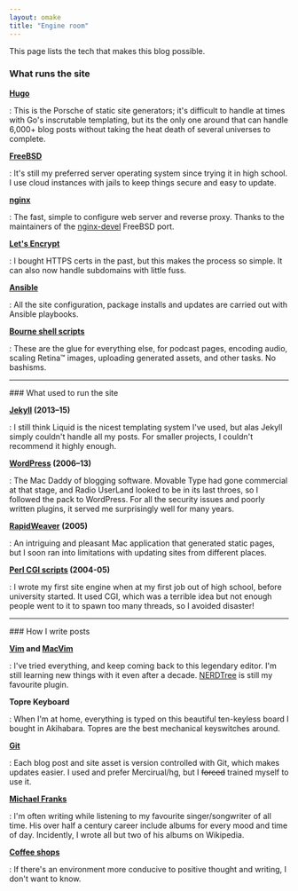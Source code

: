 ```yaml
---
layout: omake
title: "Engine room"
---
```

This page lists the tech that makes this blog possible.


### What runs the site

**[Hugo](http://gohugo.io)**

: This is the Porsche of static site generators; it's difficult to handle at times with Go's inscrutable templating, but its the only one around that can handle 6,000+ blog posts without taking the heat death of several universes to complete.<p></p>

**[FreeBSD](https://www.freebsd.org/)**

: It's still my preferred server operating system since trying it in high school. I use cloud instances with jails to keep things secure and easy to update.<p></p>

**[nginx](https://nginx.org/)**

: The fast, simple to configure web server and reverse proxy. Thanks to the maintainers of the [nginx-devel](https://www.freshports.org/www/nginx-devel) FreeBSD port.<p></p>

**[Let's Encrypt](https://letsencrypt.org/)**

: I bought HTTPS certs in the past, but this makes the process so simple. It can also now handle subdomains with little fuss.<p></p>

**[Ansible](https://www.ansible.com/)**

: All the site configuration, package installs and updates are carried out with Ansible playbooks.<p></p>

**[Bourne shell scripts](https://en.wikipedia.org/wiki/Bourne_shell)**

: These are the glue for everything else, for podcast pages, encoding audio, scaling Retina&trade; images, uploading generated assets, and other tasks. No bashisms.<p></p>


<hr />
### What used to run the site

**[Jekyll](http://jekyllrb.org) (2013–15)**

: I still think Liquid is the nicest templating system I've used, but alas Jekyll simply couldn't handle all my posts. For smaller projects, I couldn't recommend it highly enough.

**[WordPress](http://wordpress.org/) (2006–13)**

: The Mac Daddy of blogging software. Movable Type had gone commercial at that stage, and
Radio UserLand looked to be in its last throes, so I followed the pack to WordPress. For all
the security issues and poorly written plugins, it served me surprisingly well for many
years.

**[RapidWeaver](http://realmacsoftware.com/rapidweaver/) (2005)**

: An intriguing and pleasant Mac application that generated static pages, but I soon ran into limitations with updating sites from different places.

**[Perl CGI scripts](http://perl.org/) (2004-05)**

: I wrote my first site engine when at my first job out of high school, before university
started. It used CGI, which was a terrible idea but not enough people went to it to spawn
too many threads, so I avoided disaster!


<hr />
### How I write posts

**[Vim](https://vim.org) and [MacVim](https://macvim-dev.github.io/macvim/)**

: I've tried everything, and keep coming back to this legendary editor. I'm still learning new things with it even after a decade. [NERDTree](https://github.com/scrooloose/nerdtree) is still my favourite plugin.<p></p>

**Topre Keyboard**

: When I'm at home, everything is typed on this beautiful ten-keyless board I bought in Akihabara. Topres are the best mechanical keyswitches around.

**[Git](https://git-scm.org/)**

: Each blog post and site asset is version controlled with Git, which makes updates easier. I used and prefer Mercirual/hg, but I ~~forced~~ trained myself to use it.<p></p>

**[Michael Franks](http://www.michaelfranks.com/)**

: I'm often writing while listening to my favourite singer/songwriter of all time. His over half a century career include albums for every mood and time of day. Incidently, I wrote all but two of his albums on Wikipedia.<p></p>

**[Coffee shops](/omake/coffee/)**

: If there's an environment more conducive to positive thought and writing, I don't want to know.

